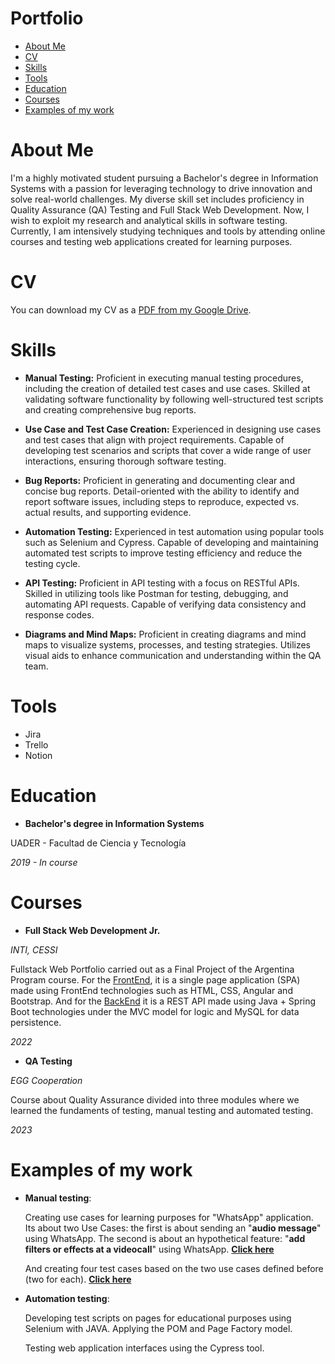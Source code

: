 # Portfolio
- [About Me](https://github.com/alvarodvc/Portfolio#about-me)
- [CV](https://github.com/alvarodvc/Portfolio#cv)
- [Skills](https://github.com/alvarodvc/Portfolio#skills)
- [Tools](https://github.com/alvarodvc/Portfolio#tools)
- [Education](https://github.com/alvarodvc/Portfolio#eduacation)
- [Courses](https://github.com/alvarodvc/Portfolio#courses)
- [Examples of my work](https://github.com/alvarodvc/Portfolio#examples-of-my-work)
# About Me
I'm a highly motivated student pursuing a Bachelor's degree in Information Systems with a passion for leveraging technology to drive innovation and solve real-world challenges. My diverse skill set includes proficiency in Quality Assurance (QA) Testing and Full Stack Web Development.
Now, I wish to exploit my research and analytical skills in software testing. Currently, I am intensively studying techniques and tools by attending online courses and testing web applications created for learning purposes.
# CV
You can download my CV as a [PDF from my Google Drive](https://drive.google.com/file/d/1NYPIikw1XE-eaQFwYjZJFlZU20YqvDWG/view?usp=sharing).
# Skills
- **Manual Testing:** Proficient in executing manual testing procedures, including the creation of detailed test cases and use cases. Skilled at validating software functionality by following well-structured test scripts and creating comprehensive bug reports.
   
- **Use Case and Test Case Creation:** Experienced in designing use cases and test cases that align with project requirements. Capable of developing test scenarios and scripts that cover a wide range of user interactions, ensuring thorough software testing.

- **Bug Reports:** Proficient in generating and documenting clear and concise bug reports. Detail-oriented with the ability to identify and report software issues, including steps to reproduce, expected vs. actual results, and supporting evidence.

- **Automation Testing:** Experienced in test automation using popular tools such as Selenium and Cypress. Capable of developing and maintaining automated test scripts to improve testing efficiency and reduce the testing cycle.

- **API Testing:** Proficient in API testing with a focus on RESTful APIs. Skilled in utilizing tools like Postman for testing, debugging, and automating API requests. Capable of verifying data consistency and response codes.

- **Diagrams and Mind Maps:** Proficient in creating diagrams and mind maps to visualize systems, processes, and testing strategies. Utilizes visual aids to enhance communication and understanding within the QA team.

# Tools 
- Jira
- Trello
- Notion
# Education
- __Bachelor's degree in Information Systems__

UADER - Facultad de Ciencia y Tecnología

*2019 - In course*

# Courses
- __Full Stack Web Development Jr.__

*INTI, CESSI*

Fullstack Web Portfolio carried out as a Final Project of the Argentina Program course. For the [FrontEnd](https://github.com/alvarodvc/FrontEnd-Portfolio), it is a single page application (SPA) made using FrontEnd technologies such as HTML, CSS, Angular and Bootstrap. And for the [BackEnd](https://github.com/alvarodvc/BackEnd-Portfolio) it is a REST API made using Java + Spring Boot technologies under the MVC model for logic and MySQL for data persistence.

*2022*

- __QA Testing__

*EGG Cooperation*

Course about Quality Assurance divided into three modules where we learned the fundaments of testing, manual testing and automated testing.

*2023*

# Examples of my work
   
- __Manual testing__:
  
  Creating use cases for learning purposes for "WhatsApp" application. Its about two Use Cases: the first is about sending an "**audio message**" using WhatsApp. The second is about an 
  hypothetical feature: "**add filters or effects at a videocall**" using WhatsApp. [**Click here**](https://docs.google.com/document/d/1MjLjiyE319dSRIkB8vTySZ4I4jHxdV4YBlK0ZSjH_BY/edit?usp=sharing)

  And creating four test cases based on the two use cases defined before (two for each). [**Click here**](https://docs.google.com/document/d/1SCMp71xYAjrZ0M4roZ0MHZpUdusTdtPJNcb8Y8v29EY/edit?usp=sharing)
  
- __Automation testing__:
  
   Developing test scripts on pages for educational purposes using Selenium with JAVA. Applying the POM and Page Factory model.

   Testing web application interfaces using the Cypress tool. 
